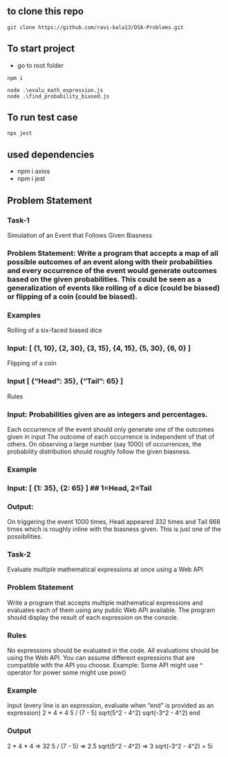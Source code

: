 ## to clone this repo

```
git clone https://github.com/ravi-bala13/DSA-Problems.git
```

## To start project

- go to root folder

```
npm i
```

```
node .\evalu_math_expression.js
node .\find_probability_biased.js
```

## To run test case

```
npx jest
```

## used dependencies

- npm i axios
- npm i jest

## Problem Statement

### Task-1
Simulation of an Event that Follows Given Biasness

### Problem Statement: Write a program that accepts a map of all possible outcomes of an event along with their probabilities and every occurrence of the event would generate outcomes based on the given probabilities. This could be seen as a generalization of events like rolling of a dice (could be biased) or flipping of a coin (could be biased). 
### Examples
Rolling of a six-faced biased dice
### Input: [ {1, 10}, {2, 30}, {3, 15}, {4, 15}, {5, 30}, {6, 0} ]
Flipping of a coin
### Input [ {“Head”: 35}, {“Tail”: 65} ]
Rules
### Input: Probabilities given are as integers and percentages.
Each occurrence of the event should only generate one of the outcomes given in input
The outcome of each occurrence is independent of that of others.
On observing a large number (say 1000) of occurrences, the probability distribution should roughly follow the given biasness.
### Example
### Input: [ {1: 35}, {2: 65} ]  ## 1=Head, 2=Tail
### Output:
On triggering the event 1000 times, Head appeared 332 times and Tail 668 times which is roughly inline with the biasness given.
This is just one of the possibilities.

### Task-2
Evaluate multiple mathematical expressions at once using a Web API

### Problem Statement
Write a program that accepts multiple mathematical expressions and evaluates each of them using any public Web API available. The program should display the result of each expression on the console.
### Rules
No expressions should be evaluated in the code. All evaluations should be using the Web API.
You can assume different expressions that are compatible with the API you choose. 
Example: Some API might use ^ operator for power some might use pow()
### Example
Input (every line is an expression, evaluate when “end” is provided as an expression)
2 * 4 * 4
5 / (7 - 5)
sqrt(5^2 - 4^2)
sqrt(-3^2 - 4^2)
end
### Output
2 * 4 * 4 => 32
5 / (7 - 5) => 2.5
sqrt(5^2 - 4^2) => 3
sqrt(-3^2 - 4^2) = 5i

